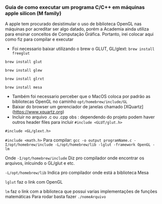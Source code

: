 ### Guia de como executar um programa C/C++ em máquinas apple silicon (M family)

A apple tem procurado desistimular o uso de biblioteca OpenGL nas máquinas por acreditar ser algo datado, porém a Academia ainda utiliza para ensinar conceitos de Computação Gráfica.
Portanto, irei colocar aqui como fiz para compilar e executar 

- Foi necessario baixar utilizando o brew o GLUT, GL/glext:
```brew install freeglut```

```brew install glut```

```brew install glew```

```brew install glrxt```

```brew install mesa```

- Também foi necessario perceber que o MacOS coloca por padrão as bibliotecas OpenGL no caminho
```opt/homebrew/include/GL ```
- Baixar do browser um gerenciador de janelas chamado [XQuartz] (https://www.xquartz.org)
- Incluir no arquivo .c ou .cpp 
obs : dependendo do projeto podem haver outros header files para incluir
```#include <GLUT/glut.h>```

```#include <GL/glext.h>```

```#include <math.h>```
Para compilar:
 ```gcc -o output programName.c -I/opt/homebrew/include -L/opt/homebrew/lib -lglut -framework OpenGL -lm```

Onde ```-I/opt/homebrew/include``` Diz pro compilador onde encontrar os arquivos, inlcuindo o GL/glut e etc.

```-L/opt/homebrew/lib``` Indica pro compilador onde está a biblioteca Mesa

```lglut``` faz o link com OpenGL

```lm``` faz o link com a biblioteca que possui varias implementações de funções matemáticas
Para rodar basta fazer ```./nomeArquivo```